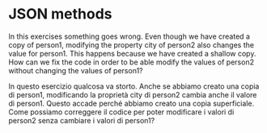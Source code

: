 # JSON methods

In this exercises something goes wrong. Even though we have created a copy of person1, modifying the property city of person2 also changes the value for person1. This happens because we have created a shallow copy. How can we fix the code in order to be able modify the values of person2 without changing the values of person1?

In questo esercizio qualcosa va storto. Anche se abbiamo creato una copia di person1, modificando la proprietà city di person2 cambia anche il valore di person1. Questo accade perché abbiamo creato una copia superficiale. Come possiamo correggere il codice per poter modificare i valori di person2 senza cambiare i valori di person1?
